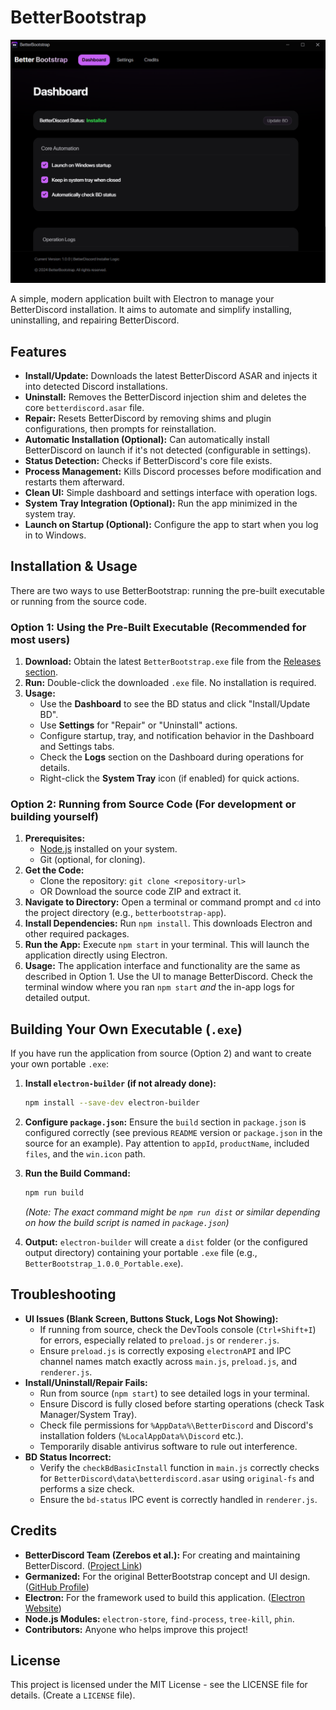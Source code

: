 # BetterBootstrap

![BetterBootstrap Screenshot](assets/images/screenshotv2.png)

A simple, modern application built with Electron to manage your BetterDiscord installation. It aims to automate and simplify installing, uninstalling, and repairing BetterDiscord.

## Features

*   **Install/Update:** Downloads the latest BetterDiscord ASAR and injects it into detected Discord installations.
*   **Uninstall:** Removes the BetterDiscord injection shim and deletes the core `betterdiscord.asar` file.
*   **Repair:** Resets BetterDiscord by removing shims and plugin configurations, then prompts for reinstallation.
*   **Automatic Installation (Optional):** Can automatically install BetterDiscord on launch if it's not detected (configurable in settings).
*   **Status Detection:** Checks if BetterDiscord's core file exists.
*   **Process Management:** Kills Discord processes before modification and restarts them afterward.
*   **Clean UI:** Simple dashboard and settings interface with operation logs.
*   **System Tray Integration (Optional):** Run the app minimized in the system tray.
*   **Launch on Startup (Optional):** Configure the app to start when you log in to Windows.

## Installation & Usage

There are two ways to use BetterBootstrap: running the pre-built executable or running from the source code.

### Option 1: Using the Pre-Built Executable (Recommended for most users)

1.  **Download:** Obtain the latest `BetterBootstrap.exe` file from the [Releases section](<link-to-your-releases-page>). <!-- *** IMPORTANT: Replace with the actual link to your GitHub releases *** -->
2.  **Run:** Double-click the downloaded `.exe` file. No installation is required.
3.  **Usage:**
    *   Use the **Dashboard** to see the BD status and click "Install/Update BD".
    *   Use **Settings** for "Repair" or "Uninstall" actions.
    *   Configure startup, tray, and notification behavior in the Dashboard and Settings tabs.
    *   Check the **Logs** section on the Dashboard during operations for details.
    *   Right-click the **System Tray** icon (if enabled) for quick actions.

### Option 2: Running from Source Code (For development or building yourself)

1.  **Prerequisites:**
    *   [Node.js](https://nodejs.org/) installed on your system.
    *   Git (optional, for cloning).
2.  **Get the Code:**
    *   Clone the repository: `git clone <repository-url>`
    *   OR Download the source code ZIP and extract it.
3.  **Navigate to Directory:** Open a terminal or command prompt and `cd` into the project directory (e.g., `betterbootstrap-app`).
4.  **Install Dependencies:** Run `npm install`. This downloads Electron and other required packages.
5.  **Run the App:** Execute `npm start` in your terminal. This will launch the application directly using Electron.
6.  **Usage:** The application interface and functionality are the same as described in Option 1. Use the UI to manage BetterDiscord. Check the terminal window where you ran `npm start` *and* the in-app logs for detailed output.

## Building Your Own Executable (`.exe`)

If you have run the application from source (Option 2) and want to create your own portable `.exe`:

1.  **Install `electron-builder` (if not already done):**
    ```bash
    npm install --save-dev electron-builder
    ```

2.  **Configure `package.json`:** Ensure the `build` section in `package.json` is configured correctly (see previous `README` version or `package.json` in the source for an example). Pay attention to `appId`, `productName`, included `files`, and the `win.icon` path.

3.  **Run the Build Command:**
    ```bash
    npm run build
    ```
    *(Note: The exact command might be `npm run dist` or similar depending on how the build script is named in `package.json`)*

4.  **Output:** `electron-builder` will create a `dist` folder (or the configured output directory) containing your portable `.exe` file (e.g., `BetterBootstrap_1.0.0_Portable.exe`).

## Troubleshooting

*   **UI Issues (Blank Screen, Buttons Stuck, Logs Not Showing):**
    *   If running from source, check the DevTools console (`Ctrl+Shift+I`) for errors, especially related to `preload.js` or `renderer.js`.
    *   Ensure `preload.js` is correctly exposing `electronAPI` and IPC channel names match exactly across `main.js`, `preload.js`, and `renderer.js`.
*   **Install/Uninstall/Repair Fails:**
    *   Run from source (`npm start`) to see detailed logs in your terminal.
    *   Ensure Discord is fully closed before starting operations (check Task Manager/System Tray).
    *   Check file permissions for `%AppData%\BetterDiscord` and Discord's installation folders (`%LocalAppData%\Discord` etc.).
    *   Temporarily disable antivirus software to rule out interference.
*   **BD Status Incorrect:**
    *   Verify the `checkBdBasicInstall` function in `main.js` correctly checks for `BetterDiscord\data\betterdiscord.asar` using `original-fs` and performs a size check.
    *   Ensure the `bd-status` IPC event is correctly handled in `renderer.js`.

## Credits

*   **BetterDiscord Team (Zerebos et al.):** For creating and maintaining BetterDiscord. ([Project Link](https://github.com/BetterDiscord/BetterDiscord))
*   **Germanized:** For the original BetterBootstrap concept and UI design. ([GitHub Profile](https://github.com/Germanized))
*   **Electron:** For the framework used to build this application. ([Electron Website](https://www.electronjs.org/))
*   **Node.js Modules:** `electron-store`, `find-process`, `tree-kill`, `phin`.
*   **Contributors:** Anyone who helps improve this project!

## License

This project is licensed under the MIT License  - see the LICENSE file for details. (Create a `LICENSE` file).
